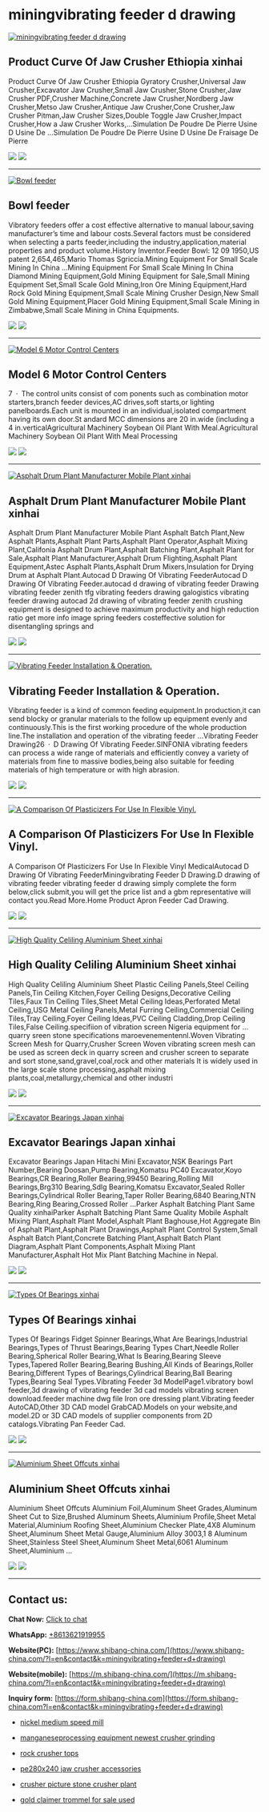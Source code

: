 # miningvibrating feeder d drawing

<a href="https://swt.shibang-china.com/?l=en&img&k=miningvibrating+feeder+d+drawing" target="_blank">![miningvibrating feeder d drawing](http://static.shibang-china.com/all-800x300/311.jpg)</a>

## Product Curve Of Jaw Crusher Ethiopia xinhai
Product Curve Of Jaw Crusher Ethiopia Gyratory Crusher,Universal Jaw Crusher,Excavator Jaw Crusher,Small Jaw Crusher,Stone Crusher,Jaw Crusher PDF,Crusher Machine,Concrete Jaw Crusher,Nordberg Jaw Crusher,Metso Jaw Crusher,Antique Jaw Crusher,Cone Crusher,Jaw Crusher Pitman,Jaw Crusher Sizes,Double Toggle Jaw Crusher,Impact Crusher,How a Jaw Crusher Works,…Simulation De Poudre De Pierre Usine D Usine De …Simulation De Poudre De Pierre Usine D Usine De Fraisage De Pierre


<a href="https://whatsapp.shibangsoft.com/WhatsApp.php" target="_blank" title="WhatsApp">![](http://static.shibang-china.com/icon/whatsapp.png)</a> <a href="https://swt.shibang-china.com/?l=en&icon&k=miningvibrating+feeder+d+drawing" target="_blank">![](http://static.shibang-china.com/icon/chat-en.png)</a>

---

<a href="https://swt.shibang-china.com/?l=en&img&k=miningvibrating+feeder+d+drawing" target="_blank">![Bowl feeder](http://static.shibang-china.com/all-800x300/470.jpg)</a>

## Bowl feeder
Vibratory feeders offer a cost effective alternative to manual labour,saving manufacturer’s time and labour costs.Several factors must be considered when selecting a parts feeder,including the industry,application,material properties and product volume.History Inventor.Feeder Bowl: 12 09 1950,US patent 2,654,465,Mario Thomas Sgriccia.Mining Equipment For Small Scale Mining In China …Mining Equipment For Small Scale Mining In China Diamond Mining Equipment,Gold Mining Equipment for Sale,Small Mining Equipment Set,Small Scale Gold Mining,Iron Ore Mining Equipment,Hard Rock Gold Mining Equipment,Small Scale Mining Crusher Design,New Small Gold Mining Equipment,Placer Gold Mining Equipment,Small Scale Mining in Zimbabwe,Small Scale Mining in China Equipments.


<a href="https://whatsapp.shibangsoft.com/WhatsApp.php" target="_blank" title="WhatsApp">![](http://static.shibang-china.com/icon/whatsapp.png)</a> <a href="https://swt.shibang-china.com/?l=en&icon&k=miningvibrating+feeder+d+drawing" target="_blank">![](http://static.shibang-china.com/icon/chat-en.png)</a>

---

<a href="https://swt.shibang-china.com/?l=en&img&k=miningvibrating+feeder+d+drawing" target="_blank">![Model 6 Motor Control Centers](http://static.shibang-china.com/all-800x300/688.jpg)</a>

## Model 6 Motor Control Centers
7&ensp;&#0183;&ensp;The control units consist of com ponents such as combination motor starters,branch feeder devices,AC drives,soft starts,or lighting panelboards.Each unit is mounted in an individual,isolated compartment having its own door.St andard MCC dimensions are 20 in.wide (including a 4 in.verticalAgricultural Machinery Soybean Oil Plant With Meal.Agricultural Machinery Soybean Oil Plant With Meal Processing


<a href="https://whatsapp.shibangsoft.com/WhatsApp.php" target="_blank" title="WhatsApp">![](http://static.shibang-china.com/icon/whatsapp.png)</a> <a href="https://swt.shibang-china.com/?l=en&icon&k=miningvibrating+feeder+d+drawing" target="_blank">![](http://static.shibang-china.com/icon/chat-en.png)</a>

---

<a href="https://swt.shibang-china.com/?l=en&img&k=miningvibrating+feeder+d+drawing" target="_blank">![Asphalt Drum Plant Manufacturer Mobile Plant xinhai](http://static.shibang-china.com/all-800x300/350.jpg)</a>

## Asphalt Drum Plant Manufacturer Mobile Plant xinhai
Asphalt Drum Plant Manufacturer Mobile Plant Asphalt Batch Plant,New Asphalt Plants,Asphalt Plant Parts,Asphalt Plant Operator,Asphalt Mixing Plant,Califonia Asphalt Drum Plant,Asphalt Batching Plant,Asphalt Plant for Sale,Asphalt Plant Manufacturer,Asphalt Drum Flighting,Asphalt Plant Equipment,Astec Asphalt Plants,Asphalt Drum Mixers,Insulation for Drying Drum at Asphalt Plant.Autocad D Drawing Of Vibrating FeederAutocad D Drawing Of Vibrating Feeder.autocad d drawing of vibrating feeder Drawing vibrating feeder zenith tfg vibrating feeders drawing galogistics vibrating feeder drawing autocad 2d drawing of vibrating feeder zenith crushing equipment is designed to achieve maximum productivity and high reduction ratio get more info image spring feeders costeffective solution for disentangling springs and


<a href="https://whatsapp.shibangsoft.com/WhatsApp.php" target="_blank" title="WhatsApp">![](http://static.shibang-china.com/icon/whatsapp.png)</a> <a href="https://swt.shibang-china.com/?l=en&icon&k=miningvibrating+feeder+d+drawing" target="_blank">![](http://static.shibang-china.com/icon/chat-en.png)</a>

---

<a href="https://swt.shibang-china.com/?l=en&img&k=miningvibrating+feeder+d+drawing" target="_blank">![Vibrating Feeder Installation &amp; Operation.](http://static.shibang-china.com/all-800x300/767.jpg)</a>

## Vibrating Feeder Installation &amp; Operation.
Vibrating feeder is a kind of common feeding equipment.In production,it can send blocky or granular materials to the follow up equipment evenly and continuously.This is the first working procedure of the whole production line.The installation and operation of the vibrating feeder …Vibrating Feeder Drawing26&ensp;&#0183;&ensp;D Drawing Of Vibrating Feeder.SINFONIA vibrating feeders can process a wide range of materials and efficiently convey a variety of materials from fine to massive bodies,being also suitable for feeding materials of high temperature or with high abrasion.


<a href="https://whatsapp.shibangsoft.com/WhatsApp.php" target="_blank" title="WhatsApp">![](http://static.shibang-china.com/icon/whatsapp.png)</a> <a href="https://swt.shibang-china.com/?l=en&icon&k=miningvibrating+feeder+d+drawing" target="_blank">![](http://static.shibang-china.com/icon/chat-en.png)</a>

---

<a href="https://swt.shibang-china.com/?l=en&img&k=miningvibrating+feeder+d+drawing" target="_blank">![A Comparison Of Plasticizers For Use In Flexible Vinyl.](http://static.shibang-china.com/all-800x300/1113.jpg)</a>

## A Comparison Of Plasticizers For Use In Flexible Vinyl.
A Comparison Of Plasticizers For Use In Flexible Vinyl MedicalAutocad D Drawing Of Vibrating FeederMiningvibrating Feeder D Drawing.D drawing of vibrating feeder vibrating feeder d drawing simply complete the form below,click submit,you will get the price list and a gbm representative will contact you.Read More.Home Product Apron Feeder Cad Drawing.


<a href="https://whatsapp.shibangsoft.com/WhatsApp.php" target="_blank" title="WhatsApp">![](http://static.shibang-china.com/icon/whatsapp.png)</a> <a href="https://swt.shibang-china.com/?l=en&icon&k=miningvibrating+feeder+d+drawing" target="_blank">![](http://static.shibang-china.com/icon/chat-en.png)</a>

---

<a href="https://swt.shibang-china.com/?l=en&img&k=miningvibrating+feeder+d+drawing" target="_blank">![High Quality Celiling Aluminium Sheet xinhai](http://static.shibang-china.com/all-800x300/773.jpg)</a>

## High Quality Celiling Aluminium Sheet xinhai
High Quality Celiling Aluminium Sheet Plastic Ceiling Panels,Steel Ceiling Panels,Tin Ceiling Kitchen,Foyer Ceiling Designs,Decorative Ceiling Tiles,Faux Tin Ceiling Tiles,Sheet Metal Ceiling Ideas,Perforated Metal Ceiling,USG Metal Ceiling Panels,Metal Furring Ceiling,Commercial Ceiling Tiles,Tray Ceiling,Foyer Ceiling Ideas,PVC Ceiling Cladding,Drop Ceiling Tiles,False Ceiling.specifiion of vibration screen Nigeria equipment for …quarry sreen stone specifications maroevenementennl.Woven Vibrating Screen Mesh for Quarry,Crusher Screen Woven vibrating screen mesh can be used as screen deck in quarry screen and crusher screen to separate and sort stone,sand,gravel,coal,rock and other materials It is widely used in the large scale stone processing,asphalt mixing plants,coal,metallurgy,chemical and other industri


<a href="https://whatsapp.shibangsoft.com/WhatsApp.php" target="_blank" title="WhatsApp">![](http://static.shibang-china.com/icon/whatsapp.png)</a> <a href="https://swt.shibang-china.com/?l=en&icon&k=miningvibrating+feeder+d+drawing" target="_blank">![](http://static.shibang-china.com/icon/chat-en.png)</a>

---

<a href="https://swt.shibang-china.com/?l=en&img&k=miningvibrating+feeder+d+drawing" target="_blank">![Excavator Bearings Japan xinhai](http://static.shibang-china.com/all-800x300/669.jpg)</a>

## Excavator Bearings Japan xinhai
Excavator Bearings Japan Hitachi Mini Excavator,NSK Bearings Part Number,Bearing Doosan,Pump Bearing,Komatsu PC40 Excavator,Koyo Bearings,CR Bearing,Roller Bearing,99450 Bearing,Rolling Mill Bearings,Brg310 Bearing,Sdlg Bearing,Komatsu Excavator,Sealed Roller Bearings,Cylindrical Roller Bearing,Taper Roller Bearing,6840 Bearing,NTN Bearing,Ring Bearing,Crossed Roller …Parker Asphalt Batching Plant Same Quality xinhaiParker Asphalt Batching Plant Same Quality Mobile Asphalt Mixing Plant,Asphalt Plant Model,Asphalt Plant Baghouse,Hot Aggregate Bin of Asphalt Plant,Asphalt Plant Drawings,Asphalt Plant Control System,Small Asphalt Batch Plant,Concrete Batching Plant,Asphalt Batch Plant Diagram,Asphalt Plant Components,Asphalt Mixing Plant Manufacturer,Asphalt Hot Mix Plant Batching Machine in Nepal.


<a href="https://whatsapp.shibangsoft.com/WhatsApp.php" target="_blank" title="WhatsApp">![](http://static.shibang-china.com/icon/whatsapp.png)</a> <a href="https://swt.shibang-china.com/?l=en&icon&k=miningvibrating+feeder+d+drawing" target="_blank">![](http://static.shibang-china.com/icon/chat-en.png)</a>

---

<a href="https://swt.shibang-china.com/?l=en&img&k=miningvibrating+feeder+d+drawing" target="_blank">![Types Of Bearings xinhai](http://static.shibang-china.com/all-800x300/592.jpg)</a>

## Types Of Bearings xinhai
Types Of Bearings Fidget Spinner Bearings,What Are Bearings,Industrial Bearings,Types of Thrust Bearings,Bearing Types Chart,Needle Roller Bearing,Spherical Roller Bearing,What Is Bearing,Bearing Sleeve Types,Tapered Roller Bearing,Bearing Bushing,All Kinds of Bearings,Roller Bearing,Different Types of Bearings,Cylindrical Bearing,Ball Bearing Types,Bearing Seal Types.Vibrating Feeder 3d ModelPage1.vibratory bowl feeder,3d drawing of vibrating feeder 3d cad models vibrating screen download.feeder machine dwg file Iron ore dressing plant.Vibrating feeder AutoCAD,Other 3D CAD model GrabCAD.Models on your website,and model.2D or 3D CAD models of supplier components from 2D catalogs.Vibrating Pan Feeder Cad.


<a href="https://whatsapp.shibangsoft.com/WhatsApp.php" target="_blank" title="WhatsApp">![](http://static.shibang-china.com/icon/whatsapp.png)</a> <a href="https://swt.shibang-china.com/?l=en&icon&k=miningvibrating+feeder+d+drawing" target="_blank">![](http://static.shibang-china.com/icon/chat-en.png)</a>

---

<a href="https://swt.shibang-china.com/?l=en&img&k=miningvibrating+feeder+d+drawing" target="_blank">![Aluminium Sheet Offcuts xinhai](http://static.shibang-china.com/all-800x300/557.jpg)</a>

## Aluminium Sheet Offcuts xinhai
Aluminium Sheet Offcuts Aluminium Foil,Aluminum Sheet Grades,Aluminum Sheet Cut to Size,Brushed Aluminum Sheets,Aluminium Profile,Sheet Metal Material,Aluminium Roofing Sheet,Aluminium Checker Plate,4X8 Aluminum Sheet,Aluminum Sheet Metal Gauge,Aluminium Alloy 3003,1 8 Aluminum Sheet,Stainless Steel Sheet,Aluminum Sheet Metal,6061 Aluminum Sheet,Aluminium …

<a href="https://whatsapp.shibangsoft.com/WhatsApp.php" target="_blank" title="WhatsApp">![](http://static.shibang-china.com/icon/whatsapp.png)</a> <a href="https://swt.shibang-china.com/?l=en&icon&k=miningvibrating+feeder+d+drawing" target="_blank">![](http://static.shibang-china.com/icon/chat-en.png)</a>

---
## Contact us:

**Chat Now:** [Click to chat](https://swt.shibang-china.com?l=en&contact&k=miningvibrating+feeder+d+drawing)

**WhatsApp:**  [+8613621919955](https://whatsapp.shibangsoft.com/WhatsApp.php)

**Website(PC):** [https://www.shibang-china.com/](https://www.shibang-china.com/?l=en&contact&k=miningvibrating+feeder+d+drawing)

**Website(mobile):** [https://m.shibang-china.com/](https://m.shibang-china.com/?l=en&contact&k=miningvibrating+feeder+d+drawing)

**Inquiry form:** [https://form.shibang-china.com](https://form.shibang-china.com?l=en&contact&k=miningvibrating+feeder+d+drawing)

* [nickel medium speed mill](../164/nickel%20medium%20speed%20mill.md)

* [manganeseprocessing equipment newest crusher grinding](../167/manganeseprocessing%20equipment%20newest%20crusher%20grinding.md)

* [rock crusher tops](../165/rock%20crusher%20tops.md)

* [pe280x240 jaw crusher accessories](../170/pe280x240%20jaw%20crusher%20accessories.md)

* [crusher picture stone crusher plant](../162/crusher%20picture%20stone%20crusher%20plant.md)

* [gold claimer trommel for sale used](../162/gold%20claimer%20trommel%20for%20sale%20used.md)